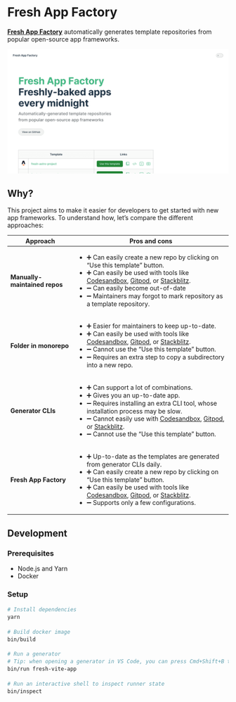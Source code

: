 # Fresh App Factory

**[Fresh App Factory](https://fresh-app.github.io/)** automatically generates template repositories from popular open-source app frameworks.

[![](https://github.com/dtinth/timelapse/raw/master/projects/fresh-app-factory_home.png)](https://fresh-app.github.io)

## Why?

This project aims to make it easier for developers to get started with new app frameworks. To understand how, let’s compare the different approaches:

<!-- prettier-ignore-start -->

| Approach | Pros and cons |
| ----- | ----- |
| **Manually-maintained repos** | <ul><li>➕ Can easily create a new repo by clicking on “Use this template” button.<li>➕ Can easily be used with tools like [Codesandbox][], [Gitpod][], or [Stackblitz][].<li>➖ Can easily become out-of-date<li>➖ Maintainers may forgot to mark repository as a template repository.</ul> |
| **Folder in monorepo** | <ul><li>➕ Easier for maintainers to keep up-to-date.<li>➕ Can easily be used with tools like [Codesandbox][], [Gitpod][], or [Stackblitz][].<li>➖ Cannot use the “Use this template” button.<li>➖ Requires an extra step to copy a subdirectory into a new repo.</ul> |
| **Generator CLIs** | <ul><li>➕ Can support a lot of combinations.<li>➕ Gives you an up-to-date app.<li>➖ Requires installing an extra CLI tool, whose installation process may be slow.<li>➖ Cannot easily use with [Codesandbox][], [Gitpod][], or [Stackblitz][].<li>➖ Cannot use the “Use this template” button.</ul> |
| **Fresh App Factory** | <ul><li>➕ Up-to-date as the templates are generated from generator CLIs daily.<li>➕ Can easily create a new repo by clicking on “Use this template” button.<li>➕ Can easily be used with tools like [Codesandbox][], [Gitpod][], or [Stackblitz][].<li>➖ Supports only a few configurations.</ul> |

<!-- prettier-ignore-end -->

[codesandbox]: https://codesandbox.io/
[gitpod]: https://www.gitpod.io/
[stackblitz]: https://stackblitz.com/

## Development

### Prerequisites

- Node.js and Yarn
- Docker

### Setup

```sh
# Install dependencies
yarn

# Build docker image
bin/build

# Run a generator
# Tip: when opening a generator in VS Code, you can press Cmd+Shift+B to run it
bin/run fresh-vite-app

# Run an interactive shell to inspect runner state
bin/inspect
```
